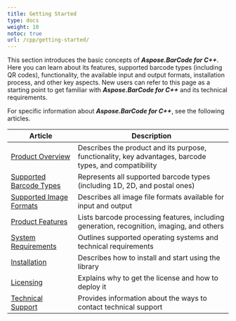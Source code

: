 ```yaml
---
title: Getting Started
type: docs
weight: 10
notoc: true
url: /cpp/getting-started/
---
```


This section introduces the basic concepts of ***Aspose.BarCode for C++***. Here you can learn about its features, supported barcode types (including QR codes), functionality, the available input and output formats, installation process, and other key aspects. New users can refer to this page as a starting point to get familiar with ***Aspose.BarCode for C++*** and its technical requirements.   

For specific information about ***Aspose.BarCode for C++***, see the following articles.
  
|Article|Description|
|-------|-----------|
|[Product Overview](/barcode/cpp/product-overview/)|Describes the product and its purpose, functionality, key advantages, barcode types, and compatibility|
|[Supported Barcode Types](/barcode/cpp/barcode-types/)|Represents all supported barcode types (including 1D, 2D, and postal ones)|
|[Supported Image Formats](/barcode/cpp/image-formats/)|Describes all image file formats available for input and output|
|[Product Features](/barcode/cpp/product-features/)|Lists barcode processing features, including generation, recognition, imaging, and others|
|[System Requirements](/barcode/cpp/system-requirements/)|Outlines supported operating systems and technical requirements|
|[Installation](/barcode/cpp/installation/)|Describes how to install and start using the library|
|[Licensing](/barcode/cpp/licensing/)|Explains why to get the license and how to deploy it|
|[Technical Support](/barcode/cpp/technical-support/)|Provides information about the ways to contact technical support|

